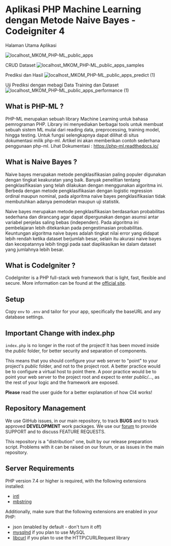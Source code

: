 # Aplikasi PHP Machine Learning dengan Metode Naive Bayes - Codeigniter 4
Halaman Utama Aplikasi

![localhost_MKOM_PHP-ML_public_apps](https://user-images.githubusercontent.com/109882984/228162819-0ec26562-5796-4781-b537-14ec29ea5aa3.png)

CRUD Dataset
![localhost_MKOM_PHP-ML_public_apps_samples](https://user-images.githubusercontent.com/109882984/228163341-908ecc98-8fd0-4ddb-b9d5-725404ad8664.png)

Prediksi dan Hasil
![localhost_MKOM_PHP-ML_public_apps_predict (1)](https://user-images.githubusercontent.com/109882984/228163575-c3a35e82-cd26-403e-9538-cab113e56697.png)

Uji Prediksi dengan mebagi Data Training dan Dataset
![localhost_MKOM_PHP-ML_public_apps_performance (1)](https://user-images.githubusercontent.com/109882984/228163692-1565e290-ffa1-40e0-a528-fb8e829f081f.png)


## What is PHP-ML ?

PHP-ML merupakan sebuah library Machine Learning untuk bahasa pemrograman PHP. Library ini menyediakan berbagai tools untuk membuat sebuah sistem ML mulai dari reading data, preprocessing, training model, hingga testing. Untuk fungsi selengkapnya dapat dilihat di situs dokumentasi milik php-ml. Artikel ini akan memberikan contoh sederhana penggunaan php-ml.
Lihat Dokumentasi : https://php-ml.readthedocs.io/

## What is Naive Bayes ?
Naive bayes merupakan metode pengklasifikasian paling populer digunakan dengan tingkat keakuratan yang baik. Banyak penelitian tentang pengklasifikasian yang telah dilakukan dengan menggunakan algoritma ini. Berbeda dengan metode pengklasifikasian dengan logistic regression ordinal maupun nominal, pada algoritma naive bayes pengklasifikasian tidak membutuhkan adanya pemodelan maupun uji statistik.  



Naive bayes merupakan metode pengklasifikasian berdasarkan probabilitas sederhana dan dirancang agar dapat dipergunakan dengan asumsi antar variabel penjelas saling bebas (independen). Pada algoritma ini pembelajaran lebih ditekankan pada pengestimasian probabilitas. Keuntungan algoritma naive bayes adalah tingkat nilai error yang didapat lebih rendah ketika dataset berjumlah besar, selain itu akurasi naive bayes dan kecepatannya lebih tinggi pada saat diaplikasikan ke dalam dataset yang jumlahnya lebih besar.


## What is CodeIgniter ?
CodeIgniter is a PHP full-stack web framework that is light, fast, flexible and secure.
More information can be found at the [official site](https://codeigniter.com).


## Setup

Copy `env` to `.env` and tailor for your app, specifically the baseURL
and any database settings.

## Important Change with index.php

`index.php` is no longer in the root of the project! It has been moved inside the *public* folder,
for better security and separation of components.

This means that you should configure your web server to "point" to your project's *public* folder, and
not to the project root. A better practice would be to configure a virtual host to point there. A poor practice would be to point your web server to the project root and expect to enter *public/...*, as the rest of your logic and the
framework are exposed.

**Please** read the user guide for a better explanation of how CI4 works!

## Repository Management

We use GitHub issues, in our main repository, to track **BUGS** and to track approved **DEVELOPMENT** work packages.
We use our [forum](http://forum.codeigniter.com) to provide SUPPORT and to discuss
FEATURE REQUESTS.

This repository is a "distribution" one, built by our release preparation script.
Problems with it can be raised on our forum, or as issues in the main repository.

## Server Requirements

PHP version 7.4 or higher is required, with the following extensions installed:

- [intl](http://php.net/manual/en/intl.requirements.php)
- [mbstring](http://php.net/manual/en/mbstring.installation.php)

Additionally, make sure that the following extensions are enabled in your PHP:

- json (enabled by default - don't turn it off)
- [mysqlnd](http://php.net/manual/en/mysqlnd.install.php) if you plan to use MySQL
- [libcurl](http://php.net/manual/en/curl.requirements.php) if you plan to use the HTTP\CURLRequest library
